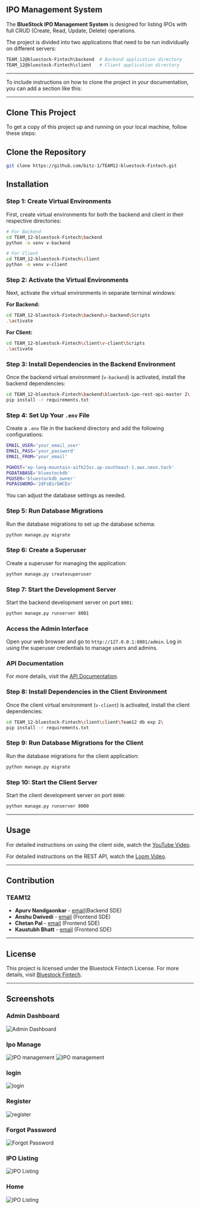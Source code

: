 ## IPO Management System

The **BlueStock IPO Management System** is designed for listing IPOs with full CRUD (Create, Read, Update, Delete) operations.

The project is divided into two applications that need to be run individually on different servers:

```bash
TEAM_12@bluestock-Fintech\backend  # Backend application directory
TEAM_12@bluestock-Fintech\client   # Client application directory
```

---

To include instructions on how to clone the project in your documentation, you can add a section like this:

---

## Clone This Project

To get a copy of this project up and running on your local machine, follow these steps:

## Clone the Repository

```bash
git clone https://github.com/bitz-1/TEAM12-bluestock-Fintech.git
```
## Installation

### Step 1: Create Virtual Environments

First, create virtual environments for both the backend and client in their respective directories:

```bash
# For Backend
cd TEAM_12-bluestock-Fintech\backend
python -m venv v-backend

# For Client
cd TEAM_12-bluestock-Fintech\client
python -m venv v-client
```

### Step 2: Activate the Virtual Environments

Next, activate the virtual environments in separate terminal windows:

**For Backend:**

```bash
cd TEAM_12-bluestock-Fintech\backend\v-backend\Scripts
.\activate
```

**For Client:**

```bash
cd TEAM_12-bluestock-Fintech\client\v-client\Scripts
.\activate
```

### Step 3: Install Dependencies in the Backend Environment

Once the backend virtual environment (`v-backend`) is activated, install the backend dependencies:

```bash
cd TEAM_12-bluestock-Fintech\backend\bluestock-ipo-rest-api-master 2\
pip install -r requirements.txt
```

### Step 4: Set Up Your `.env` File

Create a `.env` file in the backend directory and add the following configurations:

```bash
EMAIL_USER='your_email_user'
EMAIL_PASS='your_password'
EMAIL_FROM='your_email'

PGHOST='ep-long-mountain-a1fk23sc.ap-southeast-1.aws.neon.tech'
PGDATABASE='bluestockdb'
PGUSER='bluestockdb_owner'
PGPASSWORD='2dFsB1rbWCEn'
```

You can adjust the database settings as needed.

### Step 5: Run Database Migrations

Run the database migrations to set up the database schema:

```bash
python manage.py migrate
```

### Step 6: Create a Superuser

Create a superuser for managing the application:

```bash
python manage.py createsuperuser
```

### Step 7: Start the Development Server

Start the backend development server on port `8001`:

```bash
python manage.py runserver 8001
```

### Access the Admin Interface

Open your web browser and go to `http://127.0.0.1:8001/admin`. Log in using the superuser credentials to manage users and admins.

### API Documentation

For more details, visit the [API Documentation](https://github.com/bitz-1/bluestock-ipo-rest-api).

### Step 8: Install Dependencies in the Client Environment

Once the client virtual environment (`v-client`) is activated, install the client dependencies:

```bash
cd TEAM_12-bluestock-Fintech\client\client\Team12 db exp 2\
pip install -r requirements.txt
```

### Step 9: Run Database Migrations for the Client

Run the database migrations for the client application:

```bash
python manage.py migrate
```

### Step 10: Start the Client Server

Start the client development server on port `8000`:

```bash
python manage.py runserver 8000
```

---

## Usage

For detailed instructions on using the client side, watch the [YouTube Video](https://youtu.be/U9MjdQDL-a4).

For detailed instructions on the REST API, watch the [Loom Video](https://www.loom.com/share/09b3cf9912a5479481f7aff38fcdfb6b).

---

## Contribution

### TEAM12
- **Apurv Nandgaonkar** - [email](mailto:apurv.mod@gmail.com)(Backend SDE)
- **Anshu Dwivedi** - [email](mailto:anshudwivedi135@gmail.com) (Frontend SDE)
- **Chetan Pal** - [email](mailto:chetanpal98@outlook.com) (Frontend SDE)
- **Kaustubh Bhatt** - [email](mailto:kaustubhbhatt18@gmail.com) (Frontend SDE)

---

## License

This project is licensed under the Bluestock Fintech License. For more details, visit [Bluestock Fintech](https://bluestock.in/).

---
## Screenshots 
### Admin Dashboard
![Admin Dashboard](screens/admiin.jpg)
### Ipo Manage 
![IPO management](screens/ipomanage.jpg)
![IPO management](screens/ipomange2.jpg)

### login 
![login](screens/login.jpg)

### Register
![register](screens/register.jpg)

### Forgot Password

![Forgot Password](screens/forgetpsssw.jpg)


### IPO Listing
![IPO Listing](screens/getipo.jpg)

### Home
![IPO Listing](screens/home.jpg)





